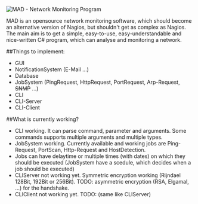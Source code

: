 
![MAD - Network Monitoring Program](http://picload.org/image/cgogoci/logo2.png)

MAD is an opensource network monitoring software, which should become an alternative version of Nagios, but shouldn't get as complex as Nagios. The main aim is to get a simple, easy-to-use, easy-understandable and nice-written C# program, which can analyse and monitoring a network.

##Things to implement:

- GUI
- NotificationSystem (E-Mail ...)
- Database
- JobSystem (PingRequest, HttpRequest, PortRequest, Arp-Request, ~~SNMP~~ ...)
- CLI
- CLI-Server
- CLI-Client

##What is currently working?

- CLI working. It can parse command, parameter and arguments. Some commands supports multiple arguments and multiple types.
- JobSystem working. Currently available and working jobs are Ping-Request, PortScan, Http-Request and HostDetection.
- Jobs can have delaytime or multiple times (with dates) on which they should be executed (JobSystem have a scedule, which decides when a job should be executed)
- CLIServer not working yet. Symmetric encryption working (Rijndael 128Bit, 192Bit or 256Bit). TODO: asymmetric encryption (RSA, Elgamal, ...) for the handshake. 
- CLIClient not working yet. TODO: (same like CLIServer)





